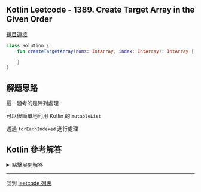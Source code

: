 ## Kotlin Leetcode - 1389. Create Target Array in the Given Order

[題目連接](https://leetcode.com/problems/create-target-array-in-the-given-order/)

```kotlin
class Solution {
    fun createTargetArray(nums: IntArray, index: IntArray): IntArray {

    }
}
```

## 解題思路

這一題考的是陣列處理

可以很簡單地利用 Kotlin 的 `mutableList`

透過 `forEachIndexed` 進行處理

## Kotlin 參考解答

<details>
  <summary markdown='span'>點擊展開解答</summary>

```kotlin
class Solution {
    fun createTargetArray(nums: IntArray, index: IntArray): IntArray {
        val workingList = mutableListOf<Int>()
        index.forEachIndexed { i, _ ->
            workingList.add(index[i], nums[i])
        }
        return workingList.toIntArray()
    }
}
```

</details>

------

回到 [leetcode 列表](index.md)
